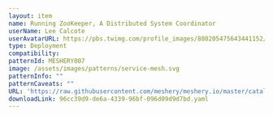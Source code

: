 ```yaml
---
layout: item
name: Running ZooKeeper, A Distributed System Coordinator
userName: Lee Calcote
userAvatarURL: https://pbs.twimg.com/profile_images/880205475643441152/V_vhfnzb_400x400.jpg
type: Deployment
compatibility: 
patternId: MESHERY007
image: /assets/images/patterns/service-mesh.svg
patternInfo: ""
patternCaveats: ""
URL: 'https://raw.githubusercontent.com/meshery/meshery.io/master/catalog/96cc39d9-de6a-4339-96bf-096d09d9d7bd.yaml'
downloadLink: 96cc39d9-de6a-4339-96bf-096d09d9d7bd.yaml
---
```

